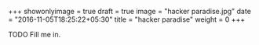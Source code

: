 +++
showonlyimage = true
draft = true
image = "hacker paradise.jpg"
date = "2016-11-05T18:25:22+05:30"
title = "hacker paradise"
weight = 0
+++

TODO Fill me in.

